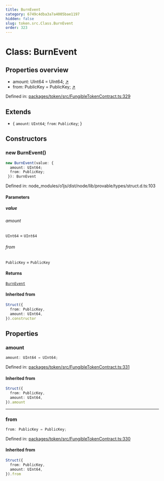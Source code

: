 ```yaml
---
title: BurnEvent
category: 6749c4dba3a7a4005bae1197
hidden: false
slug: token.src.Class.BurnEvent
order: 323
---
```


# Class: BurnEvent

## Properties overview

- amount:  UInt64 = UInt64; [↗](#amount)
- from:  PublicKey = PublicKey; [↗](#from)

Defined in: [packages/token/src/FungibleTokenContract.ts:329](https://github.com/zkcloudworker/minatokens-lib/blob/main/packages/token/src/FungibleTokenContract.ts#L329)

## Extends

- \{
  `amount`: `UInt64`;
  `from`: `PublicKey`;
 \}

## Constructors

### new BurnEvent()

```ts
new BurnEvent(value: {
  amount: UInt64;
  from: PublicKey;
 }): BurnEvent
```

Defined in: node\_modules/o1js/dist/node/lib/provable/types/struct.d.ts:103

#### Parameters

##### value

###### amount

`UInt64` = `UInt64`

###### from

`PublicKey` = `PublicKey`

#### Returns

[`BurnEvent`](tokensrcclassburnevent)

#### Inherited from

```ts
Struct({
  from: PublicKey,
  amount: UInt64,
}).constructor
```

## Properties

### amount

```ts
amount: UInt64 = UInt64;
```

Defined in: [packages/token/src/FungibleTokenContract.ts:331](https://github.com/zkcloudworker/minatokens-lib/blob/main/packages/token/src/FungibleTokenContract.ts#L331)

#### Inherited from

```ts
Struct({
  from: PublicKey,
  amount: UInt64,
}).amount
```

***

### from

```ts
from: PublicKey = PublicKey;
```

Defined in: [packages/token/src/FungibleTokenContract.ts:330](https://github.com/zkcloudworker/minatokens-lib/blob/main/packages/token/src/FungibleTokenContract.ts#L330)

#### Inherited from

```ts
Struct({
  from: PublicKey,
  amount: UInt64,
}).from
```
